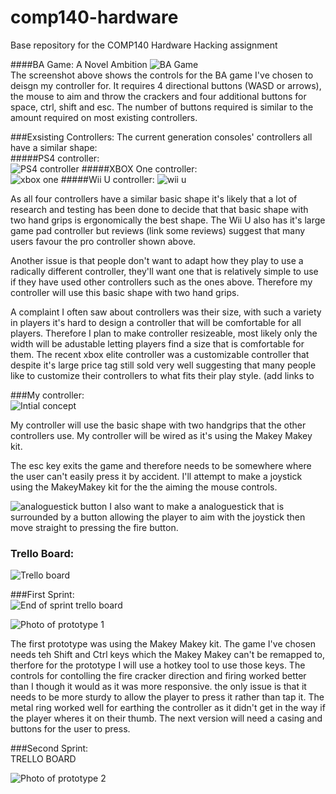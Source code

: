 # comp140-hardware
Base repository for the COMP140 Hardware Hacking assignment

####BA Game: A Novel Ambition
![BA Game](https://raw.githubusercontent.com/MaddieK19/comp140-hardware/master/BA%20game%20instructions.png)  
The screenshot above shows the controls for the BA game I've chosen to deisgn my controller for. It requires 4 directional buttons (WASD or arrows), the mouse to aim and throw the crackers and four additional buttons for space, ctrl, shift and esc. The number of buttons required is similar to the amount required on most existing controllers.


###Exsisting Controllers:
The current generation consoles' controllers all have a similar shape:  
#####PS4 controller:  
![PS4 controller](http://www.evilcontrollers.com/media/catalog/product/cache/1/image/490x351/9df78eab33525d08d6e5fb8d27136e95/p/s/ps4-frontview.png)
#####XBOX One controller:  
![xbox one](https://www.evilcontrollers.com/media/catalog/product/cache/1/image/490x351/9df78eab33525d08d6e5fb8d27136e95/x/b/xboxone-frontview-stockblack.png)
#####Wii U controller:
![wii u](http://ecx.images-amazon.com/images/I/7115A2m702L._SX522_.jpg)

As all four controllers have a similar basic shape it's likely that a lot of research and testing has been done to decide that that basic shape with two hand grips is ergonomically the best shape. The Wii U also has it's large game pad controller but reviews (link some reviews) suggest that many users favour the pro controller shown above. 

Another issue is that people don't want to adapt how they play to use a radically different controller, they'll want one that is relatively simple to use if they have used other controllers such as the ones above.  Therefore my controller will use this basic shape with two hand grips.  

A complaint I often saw about controllers was their size, with such a variety in players it's hard to design a controller that will be comfortable for all players. Therefore I plan to make controller resizeable, most likely only the width will be adustable letting players find a size that is comfortable for them.  The recent xbox elite controller was a customizable controller that despite it's large price tag still sold very well suggesting that many people like to customize their controllers to what fits their play style. (add links to 

###My controller:  
![Intial concept](https://raw.githubusercontent.com/MaddieK19/comp140-hardware/master/design.png)

My controller will use the basic shape with two handgrips that the other controllers use. My controller will be wired as it's using the Makey Makey kit.

The esc key exits the game and therefore needs to be somewhere where the user can't easily press it by accident.
I'll attempt to make a joystick using the MakeyMakey kit for the the aiming the mouse controls.

![analoguestick button](https://raw.githubusercontent.com/MaddieK19/comp140-hardware/master/js%20button.png)
I also want to make a analoguestick that is surrounded by a button allowing the player to aim with the joystick then move straight to pressing the fire button.

### Trello Board:  
![Trello board](https://raw.githubusercontent.com/MaddieK19/comp140-hardware/master/Trello%20board.PNG)

###First Sprint:  
![End of sprint trello board](https://raw.githubusercontent.com/MaddieK19/comp140-hardware/master/End%20of%20sprint%201.PNG)
  
![Photo of prototype 1](https://raw.githubusercontent.com/MaddieK19/comp140-hardware/master/Prototype%201.jpg)

The first prototype was using the Makey Makey kit. The game I've chosen needs teh Shift and Ctrl keys which the Makey Makey can't be remapped to, therfore for the prototype I will use a hotkey tool to use those keys.  The controls for contolling the fire cracker direction and firing worked better than I though it would as it was more responsive. the only issue is that it needs to be more sturdy to allow the player to press it rather than tap it. The metal ring worked well for earthing the controller as it didn't get in the way if the player wheres it on their thumb. 
The next version will need a casing and buttons for the user to press.


###Second Sprint:  
TRELLO BOARD

![Photo of prototype 2](https://raw.githubusercontent.com/MaddieK19/comp140-hardware/master/Prototype%202.jpg)




